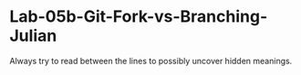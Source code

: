 # Lab-05b-Git-Fork-vs-Branching-Julian

Always try to read between the lines to possibly uncover hidden meanings.
